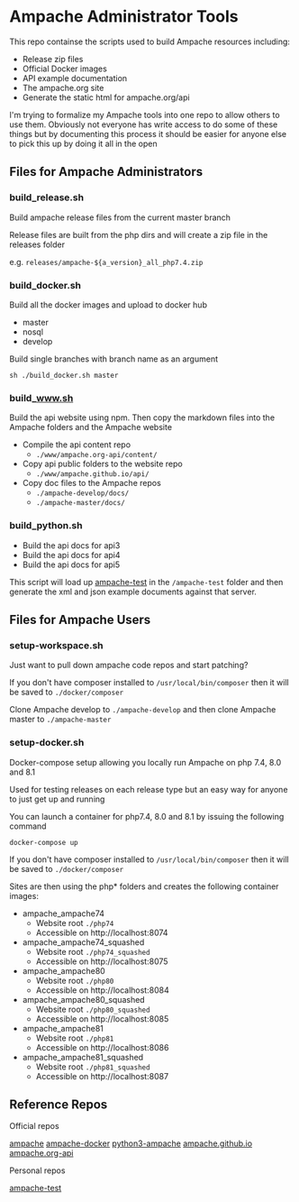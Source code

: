 # Ampache Administrator Tools

This repo containse the scripts used to build Ampache resources including:

* Release zip files
* Official Docker images
* API example documentation
* The ampache.org site
* Generate the static html for ampache.org/api

I'm trying to formalize my Ampache tools into one repo to allow others to use them.
Obviously not everyone has write access to do some of these things but by documenting
this process it should be easier for anyone else to pick this up by doing it all in the open

## Files for Ampache Administrators

### build_release.sh

Build ampache release files from the current master branch

Release files are built from the php dirs and will create a zip file in the releases folder

e.g. `releases/ampache-${a_version}_all_php7.4.zip`

### build_docker.sh

Build all the docker images and upload to docker hub

* master
* nosql
* develop

Build single branches with branch name as an argument
```
sh ./build_docker.sh master
```

### build_www.sh

Build the api website using npm.
 Then copy the markdown files into the Ampache folders and the Ampache website

* Compile the api content repo
  * `./www/ampache.org-api/content/`
* Copy api public folders to the website repo
  * `./www/ampache.github.io/api/`
* Copy doc files to the Ampache repos
  * `./ampache-develop/docs/`
  * `./ampache-master/docs/`

### build_python.sh

* Build the api docs for api3
* Build the api docs for api4
* Build the api docs for api5

This script will load up [ampache-test](https://github.com/lachlan-00/ampache-test) in the `/ampache-test` folder
and then generate the xml and json example documents against that server.

## Files for Ampache Users

### setup-workspace.sh

Just want to pull down ampache code repos and start patching?

If you don't have composer installed to `/usr/local/bin/composer` then it will be saved to `./docker/composer`

Clone Ampache develop to `./ampache-develop` and then clone Ampache master to `./ampache-master`

### setup-docker.sh

Docker-compose setup allowing you locally run Ampache on php 7.4, 8.0 and 8.1

Used for testing releases on each release type but an easy way for anyone to just get up and running

You can launch a container for php7.4, 8.0 and 8.1 by issuing the following command
```
docker-compose up
```

If you don't have composer installed to `/usr/local/bin/composer` then it will be saved to `./docker/composer`

Sites are then using the php* folders and creates the following container images:

* ampache_ampache74
  * Website root `./php74`
  * Accessible on http://localhost:8074
* ampache_ampache74_squashed
  * Website root `./php74_squashed`
  * Accessible on http://localhost:8075
* ampache_ampache80
  * Website root `./php80`
  * Accessible on http://localhost:8084
* ampache_ampache80_squashed
  * Website root `./php80_squashed`
  * Accessible on http://localhost:8085
* ampache_ampache81
  * Website root `./php81`
  * Accessible on http://localhost:8086
* ampache_ampache81_squashed
  * Website root `./php81_squashed`
  * Accessible on http://localhost:8087

## Reference Repos

Official repos

[ampache](https://github.com/ampache/ampache)
[ampache-docker](https://github.com/ampache/ampache-docker)
[python3-ampache](https://github.com/ampache/python3-ampache)
[ampache.github.io](https://github.com/ampache/ampache.github.io)
[ampache.org-api](https://github.com/ampache/ampache.org-api)

Personal repos

[ampache-test](https://github.com/lachlan-00/ampache-test)

